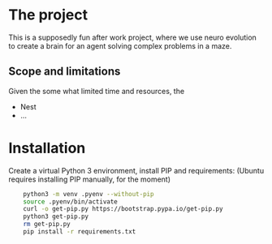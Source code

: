 # The project
This is a supposedly fun after work project, where we use neuro evolution to create a brain for an agent solving complex problems in a maze.  

## Scope and limitations
Given the some what limited time and resources, the
* Nest
* ...


# Installation

Create a virtual Python 3 environment, install PIP and requirements:
(Ubuntu requires installing PIP manually, for the moment)

```bash
    python3 -m venv .pyenv --without-pip
    source .pyenv/bin/activate
    curl -o get-pip.py https://bootstrap.pypa.io/get-pip.py
    python3 get-pip.py
    rm get-pip.py
    pip install -r requirements.txt
```
